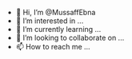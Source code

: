 - 👋 Hi, I’m @MussaffEbna
- 👀 I’m interested in ...
- 🌱 I’m currently learning ...
- 💞️ I’m looking to collaborate on ...
- 📫 How to reach me ...

<!---
MussaffEbna/MussaffEbna is a ✨ special ✨ repository because its `README.md` (this file) appears on your GitHub profile.
You can click the Preview link to take a look at your changes.
--->

